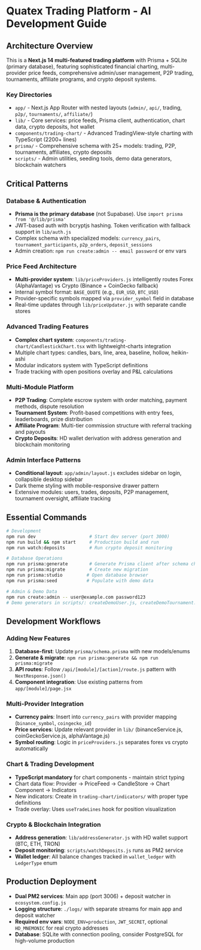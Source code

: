 # Quatex Trading Platform - AI Development Guide

## Architecture Overview

This is a **Next.js 14 multi-featured trading platform** with Prisma + SQLite (primary database), featuring sophisticated financial charting, multi-provider price feeds, comprehensive admin/user management, P2P trading, tournaments, affiliate programs, and crypto deposit systems.

### Key Directories
- `app/` - Next.js App Router with nested layouts (`admin/`, `api/`, trading, `p2p/`, `tournaments/`, `affiliate/`)
- `lib/` - Core services: price feeds, Prisma client, authentication, chart data, crypto deposits, hot wallet
- `components/trading-chart/` - Advanced TradingView-style charting with TypeScript (2200+ lines)
- `prisma/` - Comprehensive schema with 25+ models: trading, P2P, tournaments, affiliates, crypto deposits
- `scripts/` - Admin utilities, seeding tools, demo data generators, blockchain watchers

## Critical Patterns

### Database & Authentication
- **Prisma is the primary database** (not Supabase). Use `import prisma from '@/lib/prisma'`
- JWT-based auth with bcryptjs hashing. Token verification with fallback support in `lib/auth.js`
- Complex schema with specialized models: `currency_pairs`, `tournament_participants`, `p2p_orders`, `deposit_sessions`
- Admin creation: `npm run create:admin -- email password` or env vars

### Price Feed Architecture
- **Multi-provider system**: `lib/priceProviders.js` intelligently routes Forex (AlphaVantage) vs Crypto (Binance + CoinGecko fallback)
- Internal symbol format: `BASE_QUOTE` (e.g., `EUR_USD`, `BTC_USD`)
- Provider-specific symbols mapped via `provider_symbol` field in database
- Real-time updates through `lib/priceUpdater.js` with separate candle stores

### Advanced Trading Features
- **Complex chart system**: `components/trading-chart/CandlestickChart.tsx` with lightweight-charts integration
- Multiple chart types: candles, bars, line, area, baseline, hollow, heikin-ashi
- Modular indicators system with TypeScript definitions
- Trade tracking with open positions overlay and P&L calculations

### Multi-Module Platform
- **P2P Trading**: Complete escrow system with order matching, payment methods, dispute resolution
- **Tournament System**: Profit-based competitions with entry fees, leaderboards, prize distribution
- **Affiliate Program**: Multi-tier commission structure with referral tracking and payouts
- **Crypto Deposits**: HD wallet derivation with address generation and blockchain monitoring

### Admin Interface Patterns
- **Conditional layout**: `app/admin/layout.js` excludes sidebar on login, collapsible desktop sidebar
- Dark theme styling with mobile-responsive drawer pattern
- Extensive modules: users, trades, deposits, P2P management, tournament oversight, affiliate tracking

## Essential Commands

```bash
# Development
npm run dev                    # Start dev server (port 3000)
npm run build && npm start     # Production build and run
npm run watch:deposits         # Run crypto deposit monitoring

# Database Operations  
npm run prisma:generate        # Generate Prisma client after schema changes
npm run prisma:migrate         # Create new migration
npm run prisma:studio         # Open database browser
npm run prisma:seed           # Populate with demo data

# Admin & Demo Data
npm run create:admin -- user@example.com password123
# Demo generators in scripts/: createDemoUser.js, createDemoTournament.js, seedP2PDemo.js
```

## Development Workflows

### Adding New Features
1. **Database-first**: Update `prisma/schema.prisma` with new models/enums
2. **Generate & migrate**: `npm run prisma:generate && npm run prisma:migrate`
3. **API routes**: Follow `/api/[module]/[action]/route.js` pattern with `NextResponse.json()`
4. **Component integration**: Use existing patterns from `app/[module]/page.jsx`

### Multi-Provider Integration
- **Currency pairs**: Insert into `currency_pairs` with provider mapping (`binance_symbol`, `coingecko_id`)
- **Price services**: Update relevant provider in `lib/` (binanceService.js, coinGeckoService.js, alphaVantage.js)
- **Symbol routing**: Logic in `priceProviders.js` separates forex vs crypto automatically

### Chart & Trading Development
- **TypeScript mandatory** for chart components - maintain strict typing
- Chart data flow: Provider → PriceFeed → CandleStore → Chart Component → Indicators
- New indicators: Create in `trading-chart/indicators/` with proper type definitions
- Trade overlay: Uses `useTradeLines` hook for position visualization

### Crypto & Blockchain Integration
- **Address generation**: `lib/addressGenerator.js` with HD wallet support (BTC, ETH, TRON)
- **Deposit monitoring**: `scripts/watchDeposits.js` runs as PM2 service
- **Wallet ledger**: All balance changes tracked in `wallet_ledger` with `LedgerType` enum

## Production Deployment

- **Dual PM2 services**: Main app (port 3006) + deposit watcher in `ecosystem.config.js`
- **Logging structure**: `./logs/` with separate streams for main app and deposit watcher
- **Required env vars**: `NODE_ENV=production`, `JWT_SECRET`, optional `HD_MNEMONIC` for real crypto addresses
- **Database**: SQLite with connection pooling, consider PostgreSQL for high-volume production